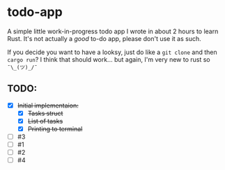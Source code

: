 # todo-app
A simple little work-in-progress todo app I wrote in about 2 hours to learn Rust.
It's not actually a _good_ to-do app, please don't use it as such.

If you decide you want to have a looksy, just do like a `git clone` and then `cargo run`? I think that should work... but again, I'm very new to rust so `¯\_(ツ)_/¯`

## TODO:
- [X] ~~Initial implementaion:~~
    - [X] ~~Tasks struct~~
    - [X] ~~List of tasks~~
    - [X] ~~Printing to terminal~~
- [ ] #3
- [ ] #1
- [ ] #2
- [ ] #4